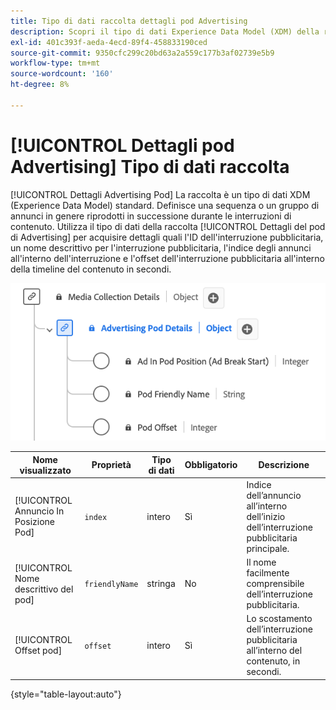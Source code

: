 ```yaml
---
title: Tipo di dati raccolta dettagli pod Advertising
description: Scopri il tipo di dati Experience Data Model (XDM) della raccolta dei dettagli del pod di Advertising.
exl-id: 401c393f-aeda-4ecd-89f4-458833190ced
source-git-commit: 9350cfc299c20bd63a2a559c177b3af02739e5b9
workflow-type: tm+mt
source-wordcount: '160'
ht-degree: 8%

---
```


# [!UICONTROL Dettagli pod Advertising] Tipo di dati raccolta

[!UICONTROL Dettagli Advertising Pod] La raccolta è un tipo di dati XDM (Experience Data Model) standard. Definisce una sequenza o un gruppo di annunci in genere riprodotti in successione durante le interruzioni di contenuto. Utilizza il tipo di dati della raccolta [!UICONTROL Dettagli del pod di Advertising] per acquisire dettagli quali l&#39;ID dell&#39;interruzione pubblicitaria, un nome descrittivo per l&#39;interruzione pubblicitaria, l&#39;indice degli annunci all&#39;interno dell&#39;interruzione e l&#39;offset dell&#39;interruzione pubblicitaria all&#39;interno della timeline del contenuto in secondi.

![Diagramma del tipo di dati Raccolta informazioni dettagli pod di Advertising.](../images/data-types/advertising-pod-details-collection.png)

| Nome visualizzato | Proprietà | Tipo di dati | Obbligatorio | Descrizione |
|-----------------------------------------|-----------------|-----------|----------|---------------------------------------------------------|
| [!UICONTROL Annuncio In Posizione Pod] | `index` | intero | Sì | Indice dell’annuncio all’interno dell’inizio dell’interruzione pubblicitaria principale. |
| [!UICONTROL Nome descrittivo del pod] | `friendlyName` | stringa | No | Il nome facilmente comprensibile dell’interruzione pubblicitaria. |
| [!UICONTROL Offset pod] | `offset` | intero | Sì | Lo scostamento dell’interruzione pubblicitaria all’interno del contenuto, in secondi. |

{style="table-layout:auto"}
